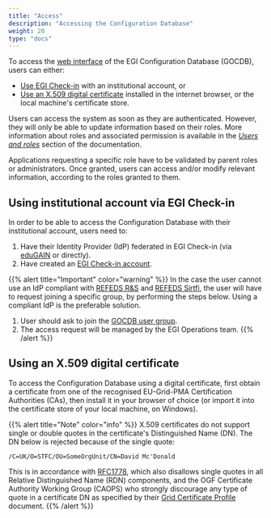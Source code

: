 ```yaml
---
title: "Access"
description: "Accessing the Configuration Database"
weight: 20
type: "docs"
---
```


To access the [web interface](https://goc.egi.eu) of the EGI Configuration
Database (GOCDB), users can either:

- [Use EGI Check-in](#using-institutional-account-via-egi-check-in) with an
  institutional account, or
- [Use an X.509 digital certificate](#using-an-x509-digital-certificate)
  installed in the internet browser, or the local machine's certificate store.

Users can access the system as soon as they are authenticated. However, they
will only be able to update information based on their roles. More information
about roles and associated permission is available in the
[_Users and roles_](../users-roles) section of the documentation.

Applications requesting a specific role have to be validated by parent roles or
administrators. Once granted, users can access and/or modify relevant
information, according to the roles granted to them.

## Using institutional account via EGI Check-in

In order to be able to access the Configuration Database with their
institutional account, users need to:

1. Have their Identity Provider (IdP) federated in EGI Check-in (via
   [eduGAIN](https://edugain.org/) or directly).
1. Have created an [EGI Check-in account](../../../users/aai/check-in/signup).

{{% alert title="Important" color="warning" %}} In the case the user cannot use
an IdP compliant with [REFEDS R&S](https://refeds.org/research-and-scholarship)
and [REFEDS Sirtfi](https://refeds.org/sirtfi), the user will have to request
joining a specific group, by performing the steps below. Using a compliant IdP
is the preferable solution.

1. User should ask to join the
   [GOCDB user group](https://aai.egi.eu/registry/co_petitions/start/coef:41).
1. The access request will be managed by the EGI Operations team. {{% /alert %}}

## Using an X.509 digital certificate

To access the Configuration Database using a digital certificate, first obtain a
certificate from one of the recognised EU-Grid-PMA Certification Authorities
(CAs), then install it in your browser of choice (or import it into the
certificate store of your local machine, on Windows).

{{% alert title="Note" color="info" %}} X.509 certificates do not support single
or double quotes in the certificate's Distinguished Name (DN). The DN below is
rejected because of the single quote:

`/C=UK/O=STFC/OU=SomeOrgUnit/CN=David Mc'Donald`

This is in accordance with [RFC1778](https://tools.ietf.org/html/rfc1778), which
also disallows single quotes in all Relative Distinguished Name (RDN)
components, and the OGF Certificate Authority Working Group (CAOPS) who strongly
discourage any type of quote in a certificate DN as specified by their
[Grid Certificate Profile](https://www.ogf.org/documents/GFD.125.pdf) document.
{{% /alert %}}
